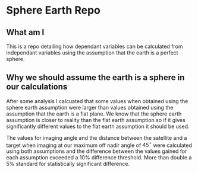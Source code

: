 # Sphere Earth Repo
## What am I
This is a repo detailing how dependant variables can be calculated from independant variables using the assumption that the earth is a perfect sphere.
## Why we should assume the earth is a sphere in our calculations
After some analysis I calcuated that some values when obtained using the sphere earth assumption were larger than values obtained using the assumption that the earth is a flat plane. We know that the sphere earth assumption is closer to reality than the flat earth assumption so if it gives significantly different values to the flat earth assumption it should be used.

The values for imaging angle and the distance between the satellite and a target when imaging at our maximum off nadir angle of $45^\circ$ were calculated using both assumptions and the difference between the values gained for each assumption exceeded a 10% difference threshold. More than double a 5% standard for statistically significant difference.